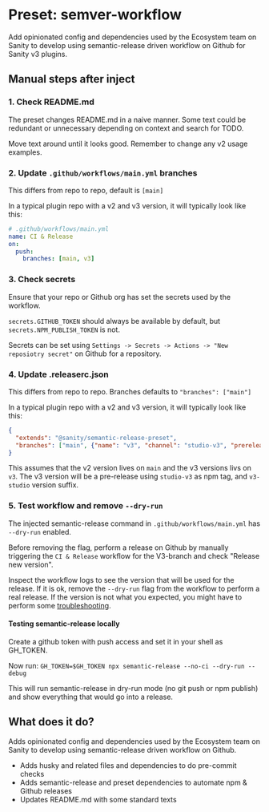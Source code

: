 # Preset: semver-workflow

Add opinionated config and dependencies used by the Ecosystem team on Sanity to develop using
semantic-release driven workflow on Github for Sanity v3 plugins.

## Manual steps after inject

### 1. Check README.md

The preset changes README.md in a naive manner.
Some text could be redundant or unnecessary depending on context and search for TODO.

Move text around until it looks good. Remember to change any v2 usage examples.

### 2. Update `.github/workflows/main.yml` branches

This differs from repo to repo, default is `[main]`

In a typical plugin repo with a v2 and v3 version, it will typically look like this:

```yml
# .github/workflows/main.yml
name: CI & Release
on:
  push:
    branches: [main, v3]
```

### 3. Check secrets 
Ensure that your repo or Github org has set the secrets used by the workflow.

`secrets.GITHUB_TOKEN` should always be available by default, but
`secrets.NPM_PUBLISH_TOKEN` is not. 

Secrets can be set using `Settings -> Secrets -> Actions -> "New reposiotry secret"`
on Github for a repository.

### 4. Update .releaserc.json

This differs from repo to repo. Branches defaults to `"branches": ["main"]`

In a typical plugin repo with a v2 and v3 version, it will typically look like this:

```json
{
  "extends": "@sanity/semantic-release-preset",
  "branches": ["main", {"name": "v3", "channel": "studio-v3", "prerelease": "v3-studio"}]
}
```

This assumes that the v2 version lives on `main` and the v3 versions livs on `v3`.
The v3 version will be a pre-release using `studio-v3` as npm tag, and `v3-studio` version suffix.

### 5. Test workflow and remove `--dry-run`

The injected semantic-release command in `.github/workflows/main.yml` has `--dry-run` enabled.

Before removing the flag, perform a release on Github by manually triggering the `CI & Release`
workflow for the V3-branch and check "Release new version".

Inspect the workflow logs to see the version that will be used for the release.
If it is ok, remove the `--dry-run` flag from the workflow to perform a real release.
If the version is not what you expected, you might have to perform some
[troubleshooting](https://semantic-release.gitbook.io/semantic-release/support/troubleshooting).

#### Testing semantic-release locally

Create a github token with push access and set it in your shell as GH_TOKEN.

Now run:
`GH_TOKEN=$GH_TOKEN npx semantic-release --no-ci --dry-run --debug`

This will run semantic-release in dry-run mode (no git push or npm publish) and show everything that would
go into a release.

## What does it do?

Adds opinionated config and dependencies used by the Ecosystem team on Sanity to develop using
semantic-release driven workflow on Github.

- Adds husky and related files and dependencies to do pre-commit checks
- Adds semantic-release and preset dependencies to automate npm & Github releases
- Updates README.md with some standard texts



